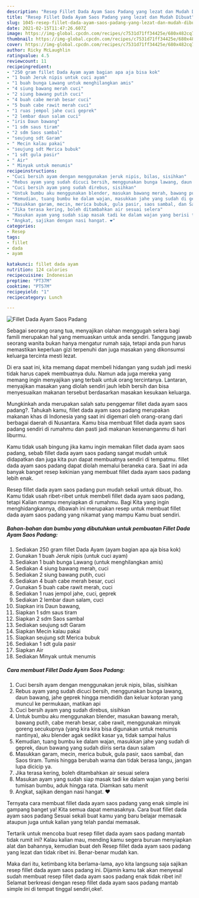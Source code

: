 ```yaml
---
description: "Resep Fillet Dada Ayam Saos Padang yang lezat dan Mudah Dibuat"
title: "Resep Fillet Dada Ayam Saos Padang yang lezat dan Mudah Dibuat"
slug: 1045-resep-fillet-dada-ayam-saos-padang-yang-lezat-dan-mudah-dibuat
date: 2021-02-15T11:47:26.607Z
image: https://img-global.cpcdn.com/recipes/c7531d71ff34425e/680x482cq70/fillet-dada-ayam-saos-padang-foto-resep-utama.jpg
thumbnail: https://img-global.cpcdn.com/recipes/c7531d71ff34425e/680x482cq70/fillet-dada-ayam-saos-padang-foto-resep-utama.jpg
cover: https://img-global.cpcdn.com/recipes/c7531d71ff34425e/680x482cq70/fillet-dada-ayam-saos-padang-foto-resep-utama.jpg
author: Ricky McLaughlin
ratingvalue: 4.5
reviewcount: 11
recipeingredient:
- "250 gram fillet Dada Ayam ayam bagian apa aja bisa kok"
- "1 buah Jeruk nipis untuk cuci ayam"
- "1 buah bunga Lawang untuk menghilangkan amis"
- "4 siung bawang merah cuci"
- "2 siung bawang putih cuci"
- "4 buah cabe merah besar cuci"
- "5 buah cabe rawit merah cuci"
- "1 ruas jempol jahe cuci geprek"
- "2 lembar daun salam cuci"
- "iris Daun bawang"
- "1 sdm saus tiram"
- "2 sdm Saos sambal"
- "seujung sdt Garam"
- " Mecin kalau pakai"
- "seujung sdt Merica bubuk"
- "1 sdt gula pasir"
- " Air"
- " Minyak untuk menumis"
recipeinstructions:
- "Cuci bersih ayam dengan menggunakan jeruk nipis, bilas, sisihkan"
- "Rebus ayam yang sudah dicuci bersih, menggunakan bunga lawang, daun bawang, jahe geprek hingga mendidih dan keluar kotoran yang muncul ke permukaan, matikan api"
- "Cuci bersih ayam yang sudah direbus, sisihkan"
- "Untuk bumbu aku menggunakan blender, masukan bawang merah, bawang putih, cabe merah besar, cabe rawit, menggunakan minyak goreng secukupnya (yang kira kira bisa digunakan untuk menumis nantinya), aku blender agak sedikit kasar ya, tidak sampai halus"
- "Kemudian, tuang bumbu ke dalam wajan, masukkan jahe yang sudah di geprek, daun bawang yang sudah diiris serta daun salam"
- "Masukkan garam, mecin, merica bubuk, gula pasir, saos sambal, dan Saos tiram. Tumis hingga berubah warna dan tidak berasa langu, jangan lupa dicicip ya."
- "Jika terasa kering, boleh ditambahkan air sesuai selera"
- "Masukan ayam yang sudah siap masak tadi ke dalam wajan yang berisi tumisan bumbu, aduk hingga rata. Diamkan satu menit"
- "Angkat, sajikan dengan nasi hangat. ❤️"
categories:
- Resep
tags:
- fillet
- dada
- ayam

katakunci: fillet dada ayam 
nutrition: 124 calories
recipecuisine: Indonesian
preptime: "PT37M"
cooktime: "PT57M"
recipeyield: "1"
recipecategory: Lunch

---
```



![Fillet Dada Ayam Saos Padang](https://img-global.cpcdn.com/recipes/c7531d71ff34425e/680x482cq70/fillet-dada-ayam-saos-padang-foto-resep-utama.jpg)

Sebagai seorang orang tua, menyajikan olahan menggugah selera bagi famili merupakan hal yang memuaskan untuk anda sendiri. Tanggung jawab seorang  wanita bukan hanya mengatur rumah saja, tetapi anda pun harus memastikan keperluan gizi terpenuhi dan juga masakan yang dikonsumsi keluarga tercinta mesti lezat.

Di era  saat ini, kita memang dapat membeli hidangan yang sudah jadi meski tidak harus capek membuatnya dulu. Namun ada juga mereka yang memang ingin menyajikan yang terbaik untuk orang tercintanya. Lantaran, menyajikan masakan yang diolah sendiri jauh lebih bersih dan bisa menyesuaikan makanan tersebut berdasarkan masakan kesukaan keluarga. 



Mungkinkah anda merupakan salah satu penggemar fillet dada ayam saos padang?. Tahukah kamu, fillet dada ayam saos padang merupakan makanan khas di Indonesia yang saat ini digemari oleh orang-orang dari berbagai daerah di Nusantara. Kamu bisa membuat fillet dada ayam saos padang sendiri di rumahmu dan pasti jadi makanan kesenanganmu di hari liburmu.

Kamu tidak usah bingung jika kamu ingin memakan fillet dada ayam saos padang, sebab fillet dada ayam saos padang sangat mudah untuk didapatkan dan juga kita pun dapat membuatnya sendiri di tempatmu. fillet dada ayam saos padang dapat diolah memalui beraneka cara. Saat ini ada banyak banget resep kekinian yang membuat fillet dada ayam saos padang lebih enak.

Resep fillet dada ayam saos padang pun mudah sekali untuk dibuat, lho. Kamu tidak usah ribet-ribet untuk membeli fillet dada ayam saos padang, tetapi Kalian mampu menyiapkan di rumahmu. Bagi Kita yang ingin menghidangkannya, dibawah ini merupakan resep untuk membuat fillet dada ayam saos padang yang nikamat yang mampu Kamu buat sendiri.

<!--inarticleads1-->

##### Bahan-bahan dan bumbu yang dibutuhkan untuk pembuatan Fillet Dada Ayam Saos Padang:

1. Sediakan 250 gram fillet Dada Ayam (ayam bagian apa aja bisa kok)
1. Gunakan 1 buah Jeruk nipis (untuk cuci ayam)
1. Sediakan 1 buah bunga Lawang (untuk menghilangkan amis)
1. Sediakan 4 siung bawang merah, cuci
1. Sediakan 2 siung bawang putih, cuci
1. Sediakan 4 buah cabe merah besar, cuci
1. Gunakan 5 buah cabe rawit merah, cuci
1. Sediakan 1 ruas jempol jahe, cuci, geprek
1. Sediakan 2 lembar daun salam, cuci
1. Siapkan iris Daun bawang,
1. Siapkan 1 sdm saus tiram
1. Siapkan 2 sdm Saos sambal
1. Sediakan seujung sdt Garam
1. Siapkan  Mecin kalau pakai
1. Siapkan seujung sdt Merica bubuk
1. Sediakan 1 sdt gula pasir
1. Siapkan  Air
1. Sediakan  Minyak untuk menumis




<!--inarticleads2-->

##### Cara membuat Fillet Dada Ayam Saos Padang:

1. Cuci bersih ayam dengan menggunakan jeruk nipis, bilas, sisihkan
1. Rebus ayam yang sudah dicuci bersih, menggunakan bunga lawang, daun bawang, jahe geprek hingga mendidih dan keluar kotoran yang muncul ke permukaan, matikan api
1. Cuci bersih ayam yang sudah direbus, sisihkan
1. Untuk bumbu aku menggunakan blender, masukan bawang merah, bawang putih, cabe merah besar, cabe rawit, menggunakan minyak goreng secukupnya (yang kira kira bisa digunakan untuk menumis nantinya), aku blender agak sedikit kasar ya, tidak sampai halus
1. Kemudian, tuang bumbu ke dalam wajan, masukkan jahe yang sudah di geprek, daun bawang yang sudah diiris serta daun salam
1. Masukkan garam, mecin, merica bubuk, gula pasir, saos sambal, dan Saos tiram. Tumis hingga berubah warna dan tidak berasa langu, jangan lupa dicicip ya.
1. Jika terasa kering, boleh ditambahkan air sesuai selera
1. Masukan ayam yang sudah siap masak tadi ke dalam wajan yang berisi tumisan bumbu, aduk hingga rata. Diamkan satu menit
1. Angkat, sajikan dengan nasi hangat. ❤️




Ternyata cara membuat fillet dada ayam saos padang yang enak simple ini gampang banget ya! Kita semua dapat memasaknya. Cara buat fillet dada ayam saos padang Sesuai sekali buat kamu yang baru belajar memasak ataupun juga untuk kalian yang telah pandai memasak.

Tertarik untuk mencoba buat resep fillet dada ayam saos padang mantab tidak rumit ini? Kalau kalian mau, mending kamu segera buruan menyiapkan alat dan bahannya, kemudian buat deh Resep fillet dada ayam saos padang yang lezat dan tidak ribet ini. Benar-benar mudah kan. 

Maka dari itu, ketimbang kita berlama-lama, ayo kita langsung saja sajikan resep fillet dada ayam saos padang ini. Dijamin kamu tak akan menyesal sudah membuat resep fillet dada ayam saos padang enak tidak ribet ini! Selamat berkreasi dengan resep fillet dada ayam saos padang mantab simple ini di tempat tinggal sendiri,oke!.

